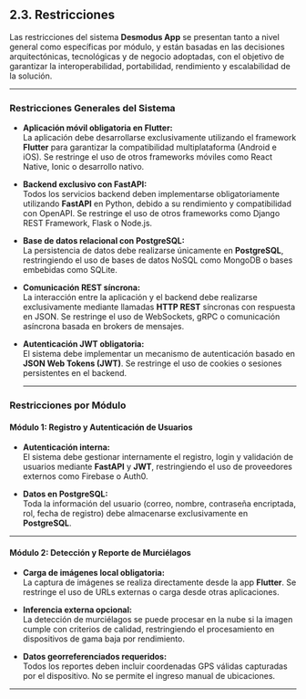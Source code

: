## 2.3. Restricciones

Las restricciones del sistema **Desmodus App** se presentan tanto a nivel general como específicas por módulo, y están basadas en las decisiones arquitectónicas, tecnológicas y de negocio adoptadas, con el objetivo de garantizar la interoperabilidad, portabilidad, rendimiento y escalabilidad de la solución.

---

### Restricciones Generales del Sistema

- **Aplicación móvil obligatoria en Flutter:**  
  La aplicación debe desarrollarse exclusivamente utilizando el framework **Flutter** para garantizar la compatibilidad multiplataforma (Android e iOS). Se restringe el uso de otros frameworks móviles como React Native, Ionic o desarrollo nativo.
- **Backend exclusivo con FastAPI:**  
  Todos los servicios backend deben implementarse obligatoriamente utilizando **FastAPI** en Python, debido a su rendimiento y compatibilidad con OpenAPI. Se restringe el uso de otros frameworks como Django REST Framework, Flask o Node.js.
- **Base de datos relacional con PostgreSQL:**  
  La persistencia de datos debe realizarse únicamente en **PostgreSQL**, restringiendo el uso de bases de datos NoSQL como MongoDB o bases embebidas como SQLite.

- **Comunicación REST síncrona:**  
  La interacción entre la aplicación y el backend debe realizarse exclusivamente mediante llamadas **HTTP REST** síncronas con respuesta en JSON. Se restringe el uso de WebSockets, gRPC o comunicación asíncrona basada en brokers de mensajes.

- **Autenticación JWT obligatoria:**  
  El sistema debe implementar un mecanismo de autenticación basado en **JSON Web Tokens (JWT)**. Se restringe el uso de cookies o sesiones persistentes en el backend.

  ***

### Restricciones por Módulo

#### Módulo 1: Registro y Autenticación de Usuarios

- **Autenticación interna:**  
  El sistema debe gestionar internamente el registro, login y validación de usuarios mediante **FastAPI** y **JWT**, restringiendo el uso de proveedores externos como Firebase o Auth0.

- **Datos en PostgreSQL:**  
  Toda la información del usuario (correo, nombre, contraseña encriptada, rol, fecha de registro) debe almacenarse exclusivamente en **PostgreSQL**.

---

#### Módulo 2: Detección y Reporte de Murciélagos

- **Carga de imágenes local obligatoria:**  
  La captura de imágenes se realiza directamente desde la app **Flutter**. Se restringe el uso de URLs externas o carga desde otras aplicaciones.

- **Inferencia externa opcional:**  
  La detección de murciélagos se puede procesar en la nube si la imagen cumple con criterios de calidad, restringiendo el procesamiento en dispositivos de gama baja por rendimiento.

- **Datos georreferenciados requeridos:**  
  Todos los reportes deben incluir coordenadas GPS válidas capturadas por el dispositivo. No se permite el ingreso manual de ubicaciones.

---
